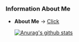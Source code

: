 ### Information About Me
- <B>About Me</B> -> [Click](https://flint-stork-ee5.notion.site/Bae-Seonghyun-56f21cea36ab4ec0931d16b87e96f0be)

   [![Anurag's github stats](https://github-readme-stats.vercel.app/api?username=xfile6912)](https://github.com/anuraghazra/github-readme-stats)
<br> 

